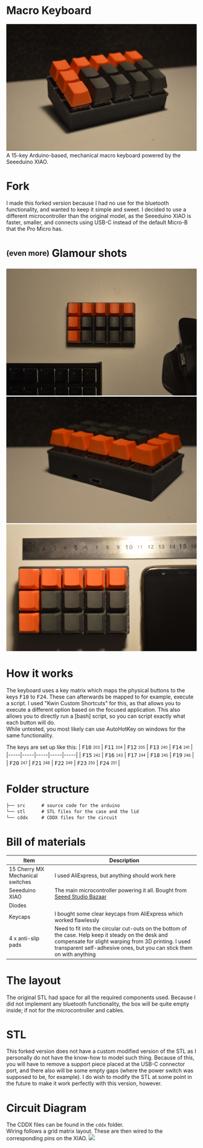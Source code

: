 # Macro Keyboard
[![](/.media/final1.min.jpg)](/.media/final1.jpg)
A 15-key Arduino-based, mechanical macro keyboard powered by the Seeeduino XIAO.

# Fork
I made this forked version because I had no use for the bluetooth functionality, and wanted to keep it simple and sweet. I decided to use a different microcontroller than the original model, as the Seeeduino XIAO is faster, smaller, and connects using USB-C instead of the default Micro-B that the Pro Micro has.
# <sub><sup>(even more)</sup></sub> Glamour shots
[![](/.media/final2.min.jpg)](/.media/final2.jpg)
[![](/.media/final3.min.jpg)](/.media/final3.jpg)
[![](/.media/final4.min.jpg)](/.media/final4.jpg)

# How it works
The keyboard uses a key matrix which maps the physical buttons to the keys <kbd>F10</kbd> to <kbd>F24</kbd>. These can afterwards be mapped to for example, execute a script. I used "Kwin Custom Shortcuts" for this, as that allows you to execute a different option based on the focused application. This also allows you to directly run a [bash] script, so you can script exactly what each button will do.  
While untested, you most likely can use AutoHotKey on windows for the same functionality.

The keys are set up like this:
| <kbd>F10</kbd> <sub><sup>203</sup></sub> | <kbd>F11</kbd> <sub><sup>204</sup></sub> | <kbd>F12</kbd> <sub><sup>205</sup></sub> | <kbd>F13</kbd> <sub><sup>240</sup></sub> | <kbd>F14</kbd> <sub><sup>241</sup></sub> |
|-----|-----|-----|-----|-----|
| <kbd>F15</kbd> <sub><sup>242</sup></sub> | <kbd>F16</kbd> <sub><sup>243</sup></sub> | <kbd>F17</kbd> <sub><sup>244</sup></sub> | <kbd>F18</kbd> <sub><sup>245</sup></sub> | <kbd>F19</kbd> <sub><sup>246</sup></sub> |
| <kbd>F20</kbd> <sub><sup>247</sup></sub> | <kbd>F21</kbd> <sub><sup>248</sup></sub> | <kbd>F22</kbd> <sub><sup>249</sup></sub> | <kbd>F23</kbd> <sub><sup>250</sup></sub> | <kbd>F24</kbd> <sub><sup>251</sup></sub> |

# Folder structure
```
├── src      # source code for the arduino
└── stl      # STL files for the case and the lid
└── cddx     # CDDX files for the circuit
```

# Bill of materials
| Item | Description |
| ------ | ------ |
| 15 Cherry MX Mechanical switches | I used AliExpress, but anything should work here |
| Seeeduino XIAO | The main microcontroller powering it all. Bought from [Seeed Studio Bazaar](https://www.seeedstudio.com/Seeeduino-XIAO-Arduino-Microcontroller-SAMD21-Cortex-M0+-p-4426.html) |
| Diodes | |
| Keycaps | I bought some clear keycaps from AliExpress which worked flawlessly |
| 4 x anti-slip pads | Need to fit into the circular cut-outs on the bottom of the case. Help keep it steady on the desk and compensate for slight warping from 3D printing. I used transparent self-adhesive ones, but you can stick them on with anything |

# The layout
The original STL had space for all the required components used. Because I did not implement any bluetooth functionality, the box will be quite empty inside; if not for the microcontroller and cables.  

# STL
This forked version does not have a custom modified version of the STL as I personally do not have the know-how to model such thing. Because of this, you will have to remove a support piece placed at the USB-C connector port, and there also will be some empty gaps (where the power switch was supposed to be, for example). I do wish to modify the STL at some point in the future to make it work perfectly with this version, however.

# Circuit Diagram
The CDDX files can be found in the `cddx` folder.  
Wiring follows a grid matrix layout. These are then wired to the corresponding pins on the XIAO.
![](.media/circuit.svg)
